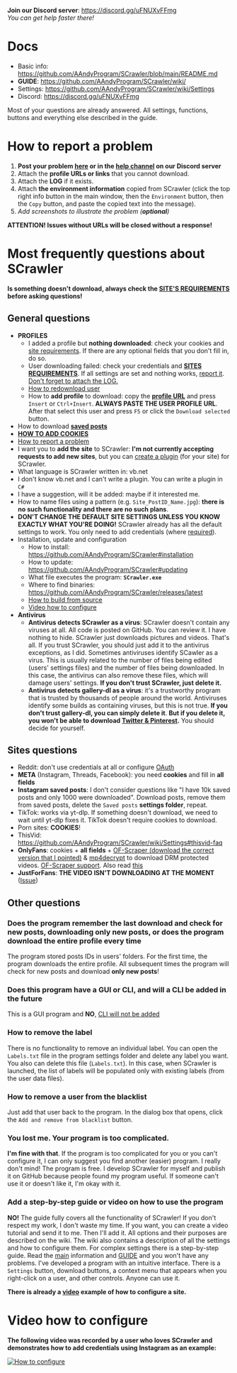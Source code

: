 
**Join our Discord server**: https://discord.gg/uFNUXvFFmg
<br/>*You can get help faster there!*

# Docs
- Basic info: https://github.com/AAndyProgram/SCrawler/blob/main/README.md
- **GUIDE**: https://github.com/AAndyProgram/SCrawler/wiki/
- Settings: https://github.com/AAndyProgram/SCrawler/wiki/Settings
- Discord: https://discord.gg/uFNUXvFFmg

Most of your questions are already answered. All settings, functions, buttons and everything else described in the guide.

# How to report a problem
1. **Post your problem [here](https://github.com/AAndyProgram/SCrawler/issues) or in the [help channel](https://discord.com/channels/1124032649682493462/1124281838056259614) on our Discord server**
2. Attach the **profile URLs or links** that you cannot download.
3. Attach the **LOG** if it exists.
4. Attach **the environment information** copied from SCrawler (click the top right info button in the main window, then the `Environment` button, then the `Copy` button, and paste the copied text into the message).
5. *Add screenshots to illustrate the problem (**optional**)*

**ATTENTION! Issues without URLs will be closed without a response!**

# Most frequently questions about SCrawler

**Is something doesn't download, always check the [SITE'S REQUIREMENTS](https://github.com/AAndyProgram/SCrawler/wiki/Settings#sites-requirements) before asking questions!**

## General questions
- **PROFILES**
    - I added a profile but **nothing downloaded**: check your cookies and [site requirements](https://github.com/AAndyProgram/SCrawler/wiki/Settings#sites-requirements). If there are any optional fields that you don't fill in, do so.
    - User downloading failed: check your credentials and **[SITES REQUIREMENTS](https://github.com/AAndyProgram/SCrawler/wiki/Settings#sites-requirements)**. If all settings are set and nothing works, [report it](#how-to-report-a-problem). <u>Don't forget to attach the LOG.</u>
    - [How to redownload user](https://github.com/AAndyProgram/SCrawler/wiki#redownload-user)
    - How to **add profile** to download: copy the **[profile URL](https://github.com/AAndyProgram/SCrawler/wiki#add-user)** and press `Insert` or `Ctrl+Insert`. **ALWAYS PASTE THE USER PROFILE URL**. After that select this user and press `F5` or click the `Download selected` button.
- How to download **[saved posts](https://github.com/AAndyProgram/SCrawler/wiki#saved-posts)**
- **[HOW TO ADD COOKIES](https://github.com/AAndyProgram/SCrawler/wiki/Settings#how-to-set-up-cookies)**
- [How to report a problem](#how-to-report-a-problem)
- I want you to **add the site** to SCrawler: **I'm not currently accepting requests to add new sites**, but you can [create a plugin](https://github.com/AAndyProgram/SCrawler/wiki/Plugins) (for your site) for SCrawler.
- What language is SCrawler written in: vb.net
- I don't know vb.net and I can't write a plugin. You can write a plugin in `C#`
- I have a suggestion, will it be added: maybe if it interested me.
- How to name files using a pattern (e.g. `Site_PostID_Name.jpg`): **there is no such functionality and there are no such plans**.
- **DON'T CHANGE THE DEFAULT SITE SETTINGS UNLESS YOU KNOW EXACTLY WHAT YOU'RE DOING!** SCrawler already has all the default settings to work. You only need to add credentials (where [required](https://github.com/AAndyProgram/SCrawler/wiki/Settings#sites-requirements)).
- Installation, update and configuration
    - How to install: https://github.com/AAndyProgram/SCrawler#installation
    - How to update: https://github.com/AAndyProgram/SCrawler#updating
    - What file executes the program: **`SCrawler.exe`**
    - Where to find binaries: https://github.com/AAndyProgram/SCrawler/releases/latest
	- [How to build from source](https://github.com/AAndyProgram/SCrawler/blob/main/CONTRIBUTING.md#how-to-build-from-source)
    - [Video how to configure](#video-how-to-configure)
- **Antivirus**
    - **Antivirus detects SCrawler as a virus**: SCrawler doesn't contain any viruses at all. All code is posted on GitHub. You can review it. I have nothing to hide. SCrawler just downloads pictures and videos. That's all. If you trust SCrawler, you should just add it to the antivirus exceptions, as I did. Sometimes antiviruses identify SCawler as a virus. This is usually related to the number of files being edited (users' settings files) and the number of files being downloaded. In this case, the antivirus can also remove these files, which will damage users' settings. **If you don't trust SCrawler, just delete it.**
    - **Antivirus detects gallery-dl as a virus**: it's a trustworthy program that is trusted by thousands of people around the world. Antiviruses identify some builds as containing viruses, but this is not true. **If you don't trust gallery-dl, you can simply delete it**. **But if you delete it, you won't be able to download [Twitter & Pinterest](https://github.com/AAndyProgram/SCrawler/wiki/Settings#gallery-dl).** You should decide for yourself.

## Sites questions
- Reddit: don't use credentials at all or configure [OAuth](https://github.com/AAndyProgram/SCrawler/wiki/Settings#how-to-get-reddit-credentials)
- **META** (Instagram, Threads, Facebook): you need **cookies** and fill in **all fields**
- **Instagram saved posts**: I don't consider questions like "I have 10k saved posts and only 1000 were downloaded". Download posts, remove them from saved posts, delete the `Saved posts` **settings folder**, repeat.
- TikTok: works via yt-dlp. If something doesn't download, we need to wait until yt-dlp fixes it. TikTok doesn't require cookies to download.
- Porn sites: **COOKIES**!
- ThisVid: https://github.com/AAndyProgram/SCrawler/wiki/Settings#thisvid-faq
- **OnlyFans**: cookies + **all fields** + [OF-Scraper (download the correct version that I pointed)](https://github.com/AAndyProgram/SCrawler/wiki/Settings#of-scraper) & [mp4decrypt](https://www.bento4.com/downloads/) to download DRM protected videos. [OF-Scraper support](https://github.com/AAndyProgram/SCrawler/wiki/Settings#of-scraper-support). Also read [this](https://github.com/AAndyProgram/SCrawler/wiki/Settings#onlyfans-faq)
- **JustForFans**: **THE VIDEO ISN'T DOWNLOADING AT THE MOMENT** ([Issue](https://discord.com/channels/1124032649682493462/1205547615199039551/1231349555132366870))

## Other questions

### Does the program remember the last download and check for new posts, downloading only new posts, or does the program download the entire profile every time
The program stored posts IDs in users' folders. For the first time, the program downloads the entire profile. All subsequent times the program will check for new posts and download **only new posts**!

### Does this program have a GUI or CLI, and will a CLI be added in the future
This is a GUI program and **NO**, <u>CLI will not be added</u>

### How to remove the label
There is no functionality to remove an individual label. You can open the `Labels.txt` file in the program settings folder and delete any label you want. You also can delete this file (`Labels.txt`). In this case, when SCrawler is launched, the list of labels will be populated only with existing labels (from the user data files).

### How to remove a user from the blacklist
Just add that user back to the program. In the dialog box that opens, click the `Add and remove from blacklist` button.

### You lost me. Your program is too complicated.
**I'm fine with that**. If the program is too complicated for you or you can't configure it, I can only suggest you find another (easier) program. I really don't mind! The program is free. I develop SCrawler for myself and publish it on GitHub because people found my program useful. If someone can't use it or doesn't like it, I'm okay with it.

### Add a step-by-step guide or video on how to use the program
**NO!** The guide fully covers all the functionality of SCrawler! If you don't respect my work, I don't waste my time. If you want, you can create a video tutorial and send it to me. Then I'll add it. All options and their purposes are described on the wiki. The wiki also contains a description of all the settings and how to configure them. For complex settings there is a step-by-step guide. Read the [main](README.md) information and [GUIDE](https://github.com/AAndyProgram/SCrawler/wiki/) and you won't have any problems. I've developed a program with an intuitive interface. There is a `Settings` button, download buttons, a context menu that appears when you right-click on a user, and other controls. Anyone can use it.

**There is already a [video](#video-how-to-configure) example of how to configure a site.**

# Video how to configure

**The following video was recorded by a user who loves SCrawler and demonstrates how to add credentials using Instagram as an example:**

[![How to configure](https://img.youtube.com/vi/XDn7zG4I700/0.jpg)](https://www.youtube.com/watch?v=XDn7zG4I700)